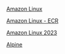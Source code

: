 
[Amazon Linux](https://hub.docker.com/_/amazonlinux/)

[Amazon Linux - ECR](https://gallery.ecr.aws/amazonlinux/amazonlinux)

[Amazon Linux 2023](https://github.com/amazonlinux/container-images/blob/al2023/Dockerfile)

[Alpine](https://hub.docker.com/_/alpine)
